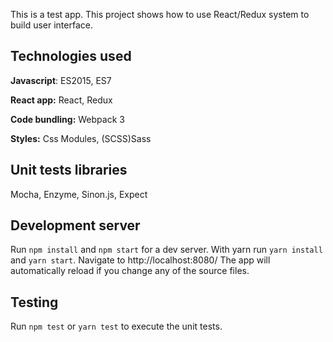 This is a test app.
This project shows how to use React/Redux system to build user interface.

## Technologies used

**Javascript**: ES2015, ES7

**React app:** React, Redux

**Code bundling:** Webpack 3

**Styles:** Css Modules, (SCSS)Sass

## Unit tests libraries

Mocha, Enzyme, Sinon.js, Expect

## Development server

Run `npm install` and `npm start` for a dev server.
With yarn run `yarn install` and `yarn start`.
Navigate to http://localhost:8080/
The app will automatically reload if you change any of the source files.

## Testing

Run `npm test` or `yarn test` to execute the unit tests.

